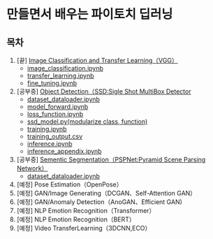 # 만들면서 배우는 파이토치 딥러닝

## 목차

1. [끝] [Image Classification and Transfer Learning（VGG）](/1_image_classification/)
    - [image_classification.ipynb](/1_image_classification/1-image_classification.ipynb)
    - [transfer_learning.ipynb](/1_image_classification/2-transfer_learning.ipynb)
    - [fine_tuning.ipynb](/1_image_classification/3-fine_tuning.ipynb)
2. [공부중] [Object Detection（SSD:Sigle Shot MultiBox Detector](/2_objectdetection/)
    - [dataset_dataloader.ipynb](/2_objectdetection/1-dataset_dataloader.ipynb)
    - [model_forward.ipynb](/2_objectdetection/2-model_forward.ipynb)
    - [loss_function.ipynb](/2_objectdetection/3-loss_function.ipynb)
    - [ssd_model.py(modularize class, function)](/2_objectdetection/ssd_model.py)
    - [training.ipynb](/2_objectdetection/4-training.ipynb)
    - [training_output.csv](/2_objectdetection/log_output.csv)
    - [inference.ipynb](/2_objectdetection/5-inference.ipynb)
    - [inference_appendix.ipynb](/2_objectdetection/5(2)-inference_appendix.ipynb)
3. [공부중] [Sementic Segmentation（PSPNet:Pyramid Scene Parsing Network）](/3_semantic_segmentation/)
    - [dataset_dataloader.ipynb](/3_semantic_segmentation/1-dataset_dataloader.ipynb)
4. [예정] Pose Estimation（OpenPose）
5. [예정] GAN/Image Generating（DCGAN、Self-Attention GAN）
6. [예정] GAN/Anomaly Detection（AnoGAN、Efficient GAN)
7. [예정] NLP Emotion Recognition（Transformer）
8. [예정] NLP Emotion Recognition（BERT）
9. [예정] Video TransferLearning（3DCNN,ECO）
